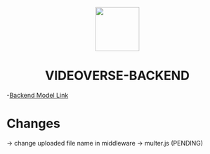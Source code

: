 <p align="center">
  <img src="https://cdn-icons-png.flaticon.com/512/6295/6295417.png" width="100" />
</p>
<p align="center">
    <h1 align="center">VIDEOVERSE-BACKEND</h1>
</p>

-[Backend Model Link](https://app.eraser.io/workspace/n6AvcWscdh4vyNFcQTWB?origin=share&elements=bDninHQGbAx_F4GzSUq3eg)


# Changes
-> change uploaded file name in middleware -> multer.js  (PENDING)